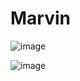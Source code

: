 # Marvin

![image](https://github.com/user-attachments/assets/f0691ec4-85cc-48a3-a5e7-d5305a99ab1e)

![image](https://github.com/user-attachments/assets/2540da60-f5ef-419b-8ab3-fb09d0777361)


